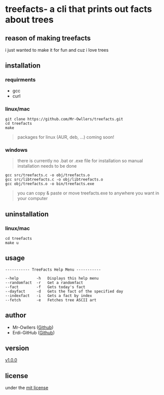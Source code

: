 # treefacts- a cli that prints out facts about trees

## reason of making treefacts
i just wanted to make it for fun and cuz i love trees

## installation
### requirments
* gcc
* curl

### linux/mac
```
git clone https://github.com/Mr-Owllers/treefacts.git
cd treefacts
make
```
> packages for linux (AUR, deb, ...) coming soon!

### windows
> there is currently no .bat or .exe file for installation so manual installation needs to be done
```
gcc src/treefacts.c -o obj/treefacts.o
gcc src/libtreefacts.c -o obj/libtreefacts.o
gcc obj/treefacts.o -o bin/treefacts.exe
```
> you can copy & paste or move treefacts.exe to anywhere you want in your computer

## uninstallation
### linux/mac
```
cd treefacts
make u
```

## usage
```
----------- TreeFacts Help Menu -----------

--help        -h   Displays this help menu
--randomfact  -r   Get a randomfact
--fact        -f   Gets today's fact
--dayfact     -d   Gets the fact of the specified day
--indexfact   -i   Gets a fact by index
--fetch       -e   Fetches tree ASCII art
```

## author
- Mr-Owllers ([Github](https://github.com/Mr-Owllers))
- Erdi-GitHub ([Github](https://github.com/Erdi-GitHub))

## version
[v1.0.0](CHANGELOG.md)

## license
under the [mit license](LICENSE)
